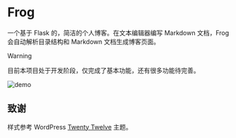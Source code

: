 # Frog

一个基于 Flask 的，简洁的个人博客。在文本编辑器编写 Markdown 文档，Frog 会自动解析目录结构和 Markdown 文档生成博客页面。

> [!WARNING]
> 目前本项目处于开发阶段，仅完成了基本功能，还有很多功能待完善。

![demo](imgs/demo.png)

## 致谢

样式参考 WordPress [Twenty Twelve](https://wordpress.org/themes/twentytwelve/) 主题。
